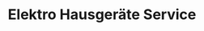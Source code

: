 ---
title: "Elektro Hausgeräte Service"
url: /ruesselsheim-am-main/elektro-hausgeraete-service/
shop: Elektronik
---